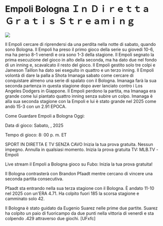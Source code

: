 # Empoli Bologna Ｉｎ Ｄｉｒｅｔｔａ Ｇｒａｔｉｓ Ｓｔｒｅａｍｉｎｇ  
  
  
[![](https://i.imgur.com/qSNzIqt.png)](https://movie.rssnews.media/lCwAnBzi.php)  
  
Il Empoli cercare di riprendersi da una perdita nella notte di sabato, quando sono Bologna. Il Empoli ha preso il primo gioco della serie su giovedi 10-6, ma ha perso 8-1 venerdì e ora sono 1-3 della stagione. Il Empoli segnato la prima esecuzione del gioco in alto della seconda, ma ha dato due nel fondo di un inning e, scavalcato il resto del gioco. Il Empoli gestito solo tre colpi e Jameson Taillon ha dato sei eseguito in quattro e un terzo inning. Il Empoli volontà di dare la palla a Shota Imanaga sabato come cercare di conquistare almeno una serie di spalato con il Bologna. Imanaga farà la sua seconda partenza in questa stagione dopo aver lanciato contro i Los Angeles Dodgers in Giappone. Il Empoli perdono la partita, ma Imanaga era grande come lui piantato quattro inning senza subire un colpo. Imanaga è alla sua seconda stagione con la Empoli e lui è stato grande nel 2025 come andò 15-3 con un 2.91 EPOCA.

Come Guardare Empoli a Bologna Oggi:

Data di gioco: Sabato, , 2025

Tempo di gioco: 8: 00 p. m. ET

SPORT IN DIRETTA E TV SENZA CAVO
Inizia la tua prova gratuita. Nessun impegno. Annulla in qualsiasi momento.
Inizia la prova gratuita
TV: MLB.TV -Empoli

Live stream il Empoli a Bologna gioco su Fubo: Inizia la tua prova gratuita!

Il Bologna contrasterà con Brandon Pfaadt mentre cercano di vincere una seconda partita consecutiva.

Pfaadt sta entrando nella sua terza stagione con il Bologna. È andato 11-10 nel 2025 con un'ERA 4.71. Ha colpito fuori 185 la scorsa stagione e camminato solo 42.

Il Bologna è stato guidato da Eugenio Suarez nelle prime due partite. Suarez ha colpito un paio di fuoricampo da due punti nella vittoria di venerdì e sta colpendo .429 attraverso due giochi. [UFxfc]